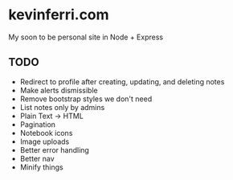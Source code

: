 kevinferri.com
==============
My soon to be personal site in Node + Express

TODO
----
* Redirect to profile after creating, updating, and deleting notes
* Make alerts dismissible
* Remove bootstrap styles we don't need
* List notes only by admins
* Plain Text -> HTML
* Pagination
* Notebook icons
* Image uploads
* Better error handling
* Better nav
* Minify things